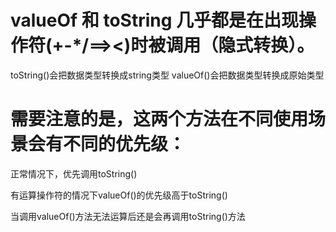 # valueOf 和 toString 几乎都是在出现操作符(+-*/==><)时被调用（隐式转换）。

toString()会把数据类型转换成string类型
valueOf()会把数据类型转换成原始类型

# 需要注意的是，这两个方法在不同使用场景会有不同的优先级：

正常情况下，优先调用toString()

有运算操作符的情况下valueOf()的优先级高于toString()

当调用valueOf()方法无法运算后还是会再调用toString()方法